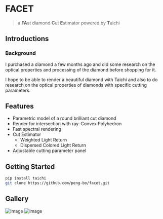 # FACET
> a **FA**st diamond **C**ut **E**stimator powered by **T**aichi
## Introductions
### Background
I purchased a diamond a few months ago and did some research on the optical properties and processing of the diamond before shopping for it.

I hope to be able to render a beautiful diamond with Taichi and also to do research on the optical properties of diamonds with specific cutting parameters.

## Features
- Parametric model of a round brilliant cut diamond
- Render for intersection with ray–Convex Polyhedron
- Fast spectral rendering 
- Cut Estimator
  - Weighted Light Return
  - Dispersed Colored Light Return
- Adjustable cutting parameter panel

## Getting Started

```sh
pip install taichi 
git clone https://github.com/peng-bo/facet.git
```

## Gallery
![image](https://github.com/peng-bo/facet/blob/main/gallery/screenshot-20221204-064032.png)
![image](https://github.com/peng-bo/facet/blob/main/gallery/screenshot-20221204-064255.png)
